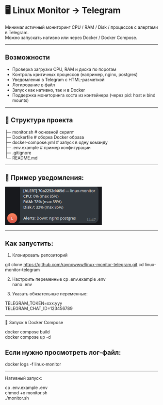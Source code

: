 # 🖥️ Linux Monitor → Telegram

Минималистичный мониторинг CPU / RAM / Disk / процессов с алертами в Telegram.  
Можно запускать нативно или через Docker / Docker Compose.  

---

## Возможности
- Проверка загрузки CPU, RAM и диска по порогам
- Контроль критичных процессов (например, nginx, postgres)
- Уведомления в Telegram с HTML-разметкой
- Логирование в файл
- Запуск как нативно, так и в Docker
- Поддержка мониторинга хоста из контейнера (через pid: host и bind mounts)

---

## 📂 Структура проекта
├─ monitor.sh # основной скрипт  
├─ Dockerfile # сборка Docker образа  
├─ docker-compose.yml # запуск в одну команду  
├─ .env.example # пример конфигурации  
├─ .gitignore  
└─ README.md  

---

## 📸 Пример уведомления:

![Пример алерта](./alert.png)

---

## Как запустить:

1. Клонировать репозиторий

git clone https://github.com/raynowww/linux-monitor-telegram.git
cd linux-monitor-telegram

2. Настроить переменные
cp .env.example .env  
nano .env  

3. Указать обязательные переменные:

TELEGRAM_TOKEN=xxx:yyy  
TELEGRAM_CHAT_ID=123456789  

---

🐳 Запуск в Docker Compose

docker compose build  
docker compose up -d  

## Если нужно просмотреть лог-файл:

docker logs -f linux-monitor

---

Нативный запуск:

cp .env.example .env  
chmod +x monitor.sh  
./monitor.sh  

